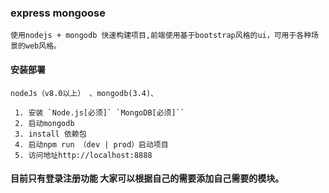 ### express mongoose
    使用nodejs + mongodb 快速构建项目,前端使用基于bootstrap风格的ui，可用于各种场景的web风格。
#### 安装部署
    nodeJs（v8.0以上） 、mongodb(3.4)、
    
```
 1. 安装 `Node.js[必须]` `MongoDB[必须]``
 2. 启动mongodb
 3. install 依赖包
 4. 启动npm run （dev | prod）启动项目
 5. 访问地址http://localhost:8888
```

#### 目前只有登录注册功能 大家可以根据自己的需要添加自己需要的模块。
